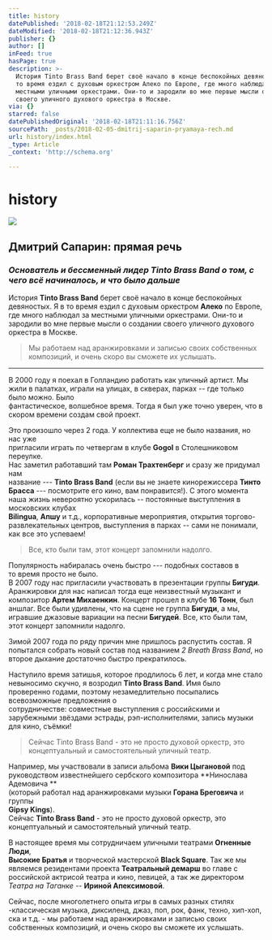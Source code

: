 ```yaml
---
title: history
datePublished: '2018-02-18T21:12:53.249Z'
dateModified: '2018-02-18T21:12:36.943Z'
publisher: {}
author: []
inFeed: true
hasPage: true
description: >-
  История Tinto Brass Band берет своё начало в конце беспокойных девяностых. Я в
  то время ездил с духовым оркестром Алеко по Европе, где много наблюдал за
  местными уличными оркестрами. Они-то и зародили во мне первые мысли о создании
  своего уличного духового оркестра в Москве.
via: {}
starred: false
datePublishedOriginal: '2018-02-18T21:11:16.756Z'
sourcePath: _posts/2018-02-05-dmitrij-saparin-pryamaya-rech.md
url: history/index.html
_type: Article
_context: 'http://schema.org'

---
```

# history
![](https://the-grid-user-content.s3-us-west-2.amazonaws.com/567deb58-21ea-43f3-af31-dc63be2d262e.jpg)

## Дмитрий Сапарин: прямая речь

### _Основатель и бессменный лидер Tinto Brass Band о том, с чего всё начиналось, и что было дальше_

История **Tinto Brass Band** берет своё начало в конце беспокойных девяностых. Я в то время ездил с духовым оркестром **Алеко** по Европе, где много наблюдал за местными уличными оркестрами. Они-то и зародили во мне первые мысли о создании своего уличного духового оркестра в Москве.

> Мы работаем над аранжировками и записью своих собственных композиций, и очень скоро вы сможете их услышать.

---

В 2000 году я поехал в Голландию работать как уличный артист. Мы жили в палатках, играли на улицах, в скверах, парках -- где только было можно. Было   
фантастическое, волшебное время. Тогда я был уже точно уверен, что в   
скором времени создам свой проект.

Это произошло через 2 года. У коллектива еще не было названия, но нас уже   
пригласили играть по четвергам в клубе **Gogol** в Столешниковом переулке.   
Нас заметил работавший там **Роман Трахтенберг** и сразу же придумал нам   
название --- **Tinto Brass Band** (если вы не знаете кинорежиссера **Тинто Брасса** --- посмотрите его кино, вам понравится!). С этого момента наша жизнь невероятно ускорилась -- постоянные выступления в московских клубах   
**Bilingua**, **Апшу** и т.д., корпоративные мероприятия, открытия торгово-развлекательных центров, выступления в парках -- сами не понимали, как все это успеваем!

> Все, кто были там, этот концерт запомнили надолго.

Популярность набиралась очень быстро --- подобных составов в   
то время просто не было.   
В 2007 году нас пригласили участвовать в презентации группы **Бигуди**. Аранжировки для нас написал тогда еще неизвестный музыкант и   
композитор **Артем Михаенкин**. Концерт прошел в клубе **16 Тонн**, был аншлаг. Все были удивлены, что на сцене не группа **Бигуди**, а мы, игравшие джазовые вариации на песни **Бигудей**. Все, кто были там, этот концерт запомнили надолго.

Зимой 2007 года по ряду причин мне пришлось распустить состав. Я   
попытался собрать новый состав под названием _2 Breath Brass Band_, но второе дыхание достаточно быстро прекратилось.

Наступило время затишья, которое продлилось 6 лет, и когда мне стало   
невыносимо скучно, я возродил **Tinto Brass Band**. Имя было проверенно годами, поэтому незамедлительно посыпались всевозможные предложения о   
сотрудничестве: совместные выступления с российскими и зарубежными звёздами эстрады, рэп-исполнителями, запись музыки для кино, съёмки!

> Сейчас Tinto Brass Band - это не просто духовой оркестр, это концептуальный и самостоятельный уличный театр.

Например, мы участвовали в записи альбома **Вики Цыгановой** под руководством известнейшего сербского композитора **Нинослава Адемовича **  
(который работал над аранжировками музыки **Горана Бреговича** и группы   
**Gipsy Kings**).   
Сейчас **Tinto Brass Band** - это не просто духовой оркестр, это концептуальный и самостоятельный уличный театр.

В настоящее время мы сотрудничаем уличными театрами **Огненные Люди**,   
**Высокие Братья** и творческой мастерской **Black Square**. Так же мы являемся резидентами проекта **Театральный демарш** во главе с российской актрисой театра и кино, певицей, а так же директором _Театра на Таганке_ -- **Ириной Апексимовой**.

Сейчас, после многолетнего опыта игры в самых разных стилях -классическая музыка, диксиленд, джаз, поп, рок, фанк, техно, хип-хоп, ска и т.д. - мы работаем над аранжировками и записью своих собственных композиций, и очень скоро вы сможете их услышать.